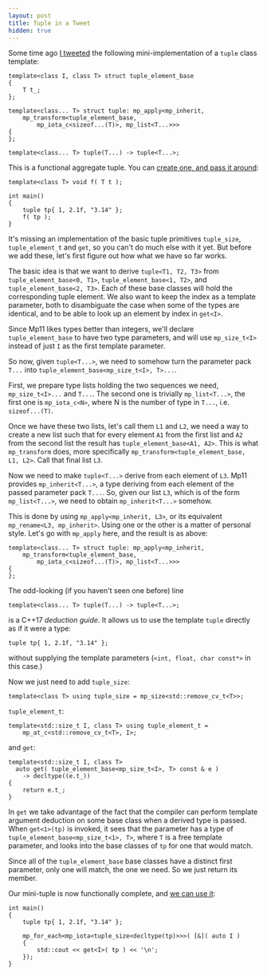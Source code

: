 ```yaml
---
layout: post
title: Tuple in a Tweet
hidden: true
---
```


Some time ago [I tweeted](https://twitter.com/pdimov2/status/1222564429016989696)
the following mini-implementation of a `tuple` class template:

```
template<class I, class T> struct tuple_element_base
{
    T t_;
};

template<class... T> struct tuple: mp_apply<mp_inherit,
    mp_transform<tuple_element_base,
        mp_iota_c<sizeof...(T)>, mp_list<T...>>>
{
};

template<class... T> tuple(T...) -> tuple<T...>;
```

This is a functional aggregate tuple. You can
[create one, and pass it around](https://godbolt.org/z/94r7r1):

```
template<class T> void f( T t );

int main()
{
    tuple tp{ 1, 2.1f, "3.14" };
    f( tp );
}
```

It's missing an implementation of the basic tuple primitives
`tuple_size`, `tuple_element_t` and `get`, so you can't do much
else with it yet. But before we add these, let's first figure out
how what we have so far works.

The basic idea is that we want to derive `tuple<T1, T2, T3>` from
`tuple_element_base<0, T1>`, `tuple_element_base<1, T2>`, and
`tuple_element_base<2, T3>`. Each of these base classes will hold
the corresponding tuple element. We also want to keep the index
as a template parameter, both to disambiguate the case when some
of the types are identical, and to be able to look up an element
by index in `get<I>`.

Since Mp11 likes types better than integers, we'll declare
`tuple_element_base` to have two type parameters, and will use
`mp_size_t<I>` instead of just `I` as the first template parameter.

So now, given `tuple<T...>`, we need to somehow turn the parameter
pack `T...` into `tuple_element_base<mp_size_t<I>, T>...`.

First, we prepare type lists holding the two sequences we need,
`mp_size_t<I>...` and `T...`. The second one is trivially
`mp_list<T...>`, the first one is `mp_iota_c<N>`, where N is the 
number of type in `T...`, i.e. `sizeof...(T)`.

Once we have these two lists, let's call them `L1` and `L2`, we need
a way to create a new list such that for every element `A1` from the
first list and `A2` from the second list the result has
`tuple_element_base<A1, A2>`. This is what `mp_transform` does, more
specifically `mp_transform<tuple_element_base, L1, L2>`. Call that
final list `L3`.

Now we need to make `tuple<T...>` derive from each element of `L3`.
Mp11 provides `mp_inherit<T...>`, a type deriving from each element
of the passed parameter pack `T...`. So, given our list `L3`, which
is of the form `mp_list<T...>`, we need to obtain `mp_inherit<T...>`
somehow.

This is done by using `mp_apply<mp_inherit, L3>`, or its equivalent
`mp_rename<L3, mp_inherit>`. Using one or the other is a matter of
personal style. Let's go with `mp_apply` here, and the result is as
above:

```
template<class... T> struct tuple: mp_apply<mp_inherit,
    mp_transform<tuple_element_base,
        mp_iota_c<sizeof...(T)>, mp_list<T...>>>
{
};
```

The odd-looking (if you haven't seen one before) line

```
template<class... T> tuple(T...) -> tuple<T...>;
```

is a C++17 _deduction guide_. It allows us to use the template `tuple`
directly as if it were a type:

```
tuple tp{ 1, 2.1f, "3.14" };
```

without supplying the template parameters (`<int, float, char const*>`
in this case.)

Now we just need to add `tuple_size`:

```
template<class T> using tuple_size = mp_size<std::remove_cv_t<T>>;
```

`tuple_element_t`:

```
template<std::size_t I, class T> using tuple_element_t =
    mp_at_c<std::remove_cv_t<T>, I>;
```

and `get`:

```
template<std::size_t I, class T>
  auto get( tuple_element_base<mp_size_t<I>, T> const & e )
    -> decltype((e.t_))
{
    return e.t_;
}
```

In `get` we take advantage of the fact that the compiler can perform
template argument deduction on some base class when a derived type is
passed. When `get<1>(tp)` is invoked, it sees that the parameter has a
type of `tuple_element_base<mp_size_t<1>, T>`, where `T` is a free template
parameter, and looks into the base classes of `tp` for one that would match.

Since all of the `tuple_element_base` base classes have a distinct first
parameter, only one will match, the one we need. So we just return its member.

Our mini-tuple is now functionally complete, and [we can use it](https://godbolt.org/z/MKd1MW):

```
int main()
{
    tuple tp{ 1, 2.1f, "3.14" };

    mp_for_each<mp_iota<tuple_size<decltype(tp)>>>( [&]( auto I )
    {
        std::cout << get<I>( tp ) << '\n';
    });
}
```
